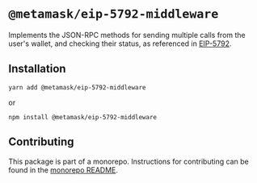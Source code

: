 # `@metamask/eip-5792-middleware`

Implements the JSON-RPC methods for sending multiple calls from the user's wallet, and checking their status, as referenced in [EIP-5792](https://eips.ethereum.org/EIPS/eip-5792).

## Installation

`yarn add @metamask/eip-5792-middleware`

or

`npm install @metamask/eip-5792-middleware`

## Contributing

This package is part of a monorepo. Instructions for contributing can be found in the [monorepo README](https://github.com/MetaMask/core#readme).
